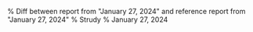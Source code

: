 % Diff between report from "January 27, 2024" and reference report from "January 27, 2024"
% Strudy
% January 27, 2024


